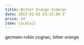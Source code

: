```yaml
---
title: Bitter Orange Sidecar
date: 2017-01-01 23:22:00 Z
price: 14
item: cocktail
---
```


germain-robin cognac, bitter orange
